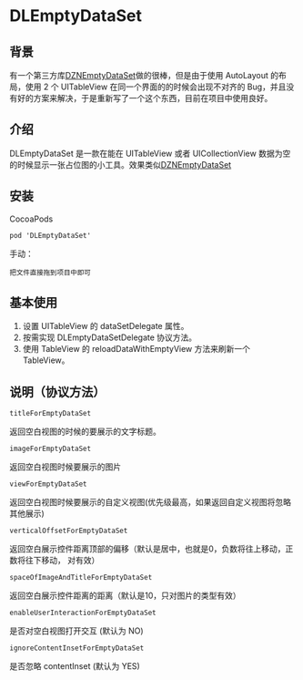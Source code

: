 # DLEmptyDataSet 
## 背景
有一个第三方库[DZNEmptyDataSet](https://github.com/dzenbot/DZNEmptyDataSet)做的很棒，但是由于使用 AutoLayout 的布局，使用 2 个 UITableView 在同一个界面的的时候会出现不对齐的 Bug，并且没有好的方案来解决，于是重新写了一个这个东西，目前在项目中使用良好。

## 介绍
DLEmptyDataSet 是一款在能在 UITableView 或者 UICollectionView  数据为空的时候显示一张占位图的小工具。效果类似[DZNEmptyDataSet](https://github.com/dzenbot/DZNEmptyDataSet)

## 安装
CocoaPods

```
pod 'DLEmptyDataSet'
```

手动：

```
把文件直接拖到项目中即可
```

## 基本使用
1. 设置 UITableView 的 dataSetDelegate 属性。
2. 按需实现 DLEmptyDataSetDelegate 协议方法。
3. 使用 TableView 的 reloadDataWithEmptyView 方法来刷新一个 TableView。

## 说明（协议方法）
```
titleForEmptyDataSet
```
返回空白视图的时候的要展示的文字标题。

```
imageForEmptyDataSet
```
返回空白视图时候要展示的图片

```
viewForEmptyDataSet
```
返回空白视图时候要展示的自定义视图(优先级最高，如果返回自定义视图将忽略其他展示)

```
verticalOffsetForEmptyDataSet
```
返回空白展示控件距离顶部的偏移（默认是居中，也就是0，负数将往上移动，正数将往下移动， 对有效）

```
spaceOfImageAndTitleForEmptyDataSet
```
返回空白展示控件距离的距离（默认是10，只对图片的类型有效）

```
enableUserInteractionForEmptyDataSet
```
是否对空白视图打开交互 (默认为 NO)

```
ignoreContentInsetForEmptyDataSet
```
是否忽略 contentInset (默认为 YES)











